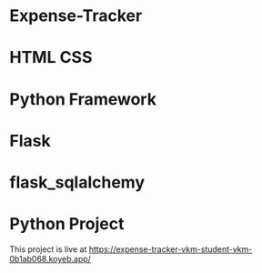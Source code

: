 # Expense-Tracker 
# HTML CSS
# Python Framework
# Flask
# flask_sqlalchemy

# Python Project

This project is live at https://expense-tracker-vkm-student-vkm-0b1ab068.koyeb.app/
